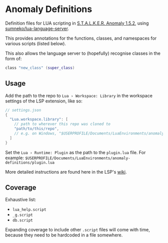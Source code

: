 # Anomaly Definitions
Definition files for LUA scripting in [S.T.A.L.K.E.R. Anomaly 1.5.2](https://www.moddb.com/mods/stalker-anomaly/downloads/stalker-anomaly-151-to-152), using [sumneko/lua-language-server](https://github.com/sumneko/lua-language-server).

This provides annotations for the functions, classes, and namespaces for various scripts (listed below).

This also allows the language server to (hopefully) recognise classes in the form of:
```lua
class "new_class" (super_class)
```

## Usage
Add the path to the repo to `Lua › Workspace: Library` in the workspace settings of the LSP extension, like so:
```java
// settings.json
{
  "Lua.workspace.library": [
    // path to wherever this repo was cloned to
    "path/to/this/repo",
    // e.g. on Windows, "$USERPROFILE/Documents/LuaEnvironments/anomaly-definitions"
  ]
}
```
Set the `Lua › Runtime: Plugin` as the path to the `plugin.lua` file. For example: `$USERPROFILE/Documents/LuaEnvironments/anomaly-definitions/plugin.lua`

More detailed instructions are found here in the LSP's [wiki](https://github.com/sumneko/lua-language-server/wiki/Libraries).

## Coverage

Exhaustive list:
- `lua_help.script`
- `_g.script`
- `db.script`

Expanding coverage to include other `.script` files will come with time, because they need to be hardcoded in a file somewhere.